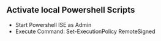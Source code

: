 ## Activate local Powershell Scripts
* Start Powershell ISE as Admin
* Execute Command: Set-ExecutionPolicy RemoteSigned